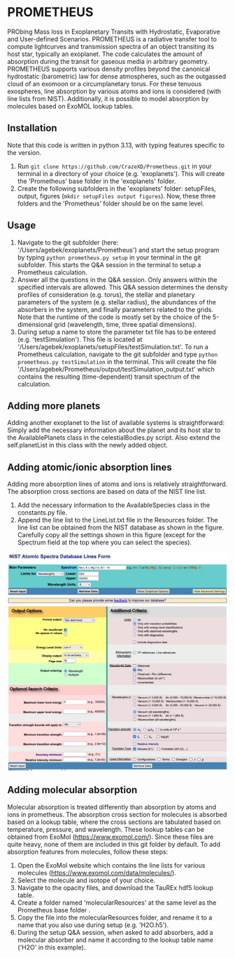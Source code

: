 # PROMETHEUS
PRObing Mass loss in Exoplanetary Transits with Hydrostatic, Evaporative and User-defined Scenarios.
PROMETHEUS is a radiative transfer tool to compute lightcurves and transmission spectra of an object
transiting its host star, typically an exoplanet. The code calculates the amount of absorption during
the transit for gaseous media in arbitrary geometry. PROMETHEUS supports various density profiles
beyond the canonical hydrostatic (barometric) law for dense atmospheres, such as the outgassed
cloud of an exomoon or a circumplanetary torus. For these tenuous exospheres, line absorption
by various atoms and ions is considered (with line lists from NIST). Additionally, it is possible
to model absorption by molecules based on ExoMOL lookup tables.

## Installation
Note that this code is written in python 3.13, with typing features specific to the version.
1. Run ```git clone https://github.com/CrazeXD/Prometheus.git``` in your terminal in a directory of your choice (e.g. 'exoplanets'). This will
create the 'Prometheus' base folder in the 'exoplanets' folder.
2. Create the following subfolders in the 'exoplanets' folder: setupFiles, output, figures (```mkdir setupFiles output figures```). Now,
these three folders and the 'Prometheus' folder should be on the same level.


## Usage
1. Navigate to the git subfolder (here: '/Users/agebek/exoplanets/Prometheus') and start the setup program
by typing ```python prometheus.py setup``` in your terminal in the git subfolder. This starts the Q&A session
in the terminal to setup a Prometheus calculation.
2. Answer all the questions in the Q&A session. Only answers within the specified intervals are
allowed. This Q&A session determines the density profiles of consideration (e.g. torus), 
the stellar and planetary parameters of the system (e.g. stellar radius), the abundances
of the absorbers in the system, and finally parameters related to the grids. Note that the
runtime of the code is mostly set by the choice of the 5-dimensional grid (wavelength, time,
three spatial dimensions).
3. During setup a name to store the parameter txt file has to be entered (e.g. 'testSimulation').
This file is located at '/Users/agebek/exoplanets/setupFiles/testSimulation.txt'. To run a Prometheus
calculation, navigate to the git subfolder and type ```python prometheus.py testSimulation``` in
the terminal. This will create the file '/Users/agebek/Prometheus/output/testSimulation_output.txt'
which contains the resulting (time-dependent) transit spectrum of the calculation.

## Adding more planets
Adding another exoplanet to the list of available systems is straightforward: Simply add the necessary information
about the planet and its host star to the AvailablePlanets class in the celestialBodies.py script. Also extend
the self.planetList in this class with the newly added object.

## Adding atomic/ionic absorption lines
Adding more absorption lines of atoms and ions is relatively straightforward. The absorption cross sections are
based on data of the NIST line list.
1. Add the necessary information to the AvailableSpecies class in the constants.py file.
2. Append the line list to the LineList.txt file in the Resources folder. The line list can be obtained from
the NIST database as shown in the figure. Carefully copy all the settings shown in this figure (except for 
the Spectrum field at the top where you can select the species).

![NIST example](docs/NISTexample.png?raw=true)

## Adding molecular absorption
Molecular absorption is treated differently than absorption by atoms and ions in prometheus.
The absorption cross section for molecules is absorbed based on a lookup table, where the
cross sections are tabulated based on temperature, pressure, and wavelength. These lookup
tables can be obtained from ExoMol (https://www.exomol.com/). Since these files are quite
heavy, none of them are included in this git folder by default. To add absorption features
from molecules, follow these steps:
1. Open the ExoMol website which contains the line lists for various molecules (https://www.exomol.com/data/molecules/).
2. Select the molecule and isotope of your choice.
3. Navigate to the opacity files, and download the TauREx hdf5 lookup table.
4. Create a folder named 'molecularResources' at the same level as the Prometheus base folder .
5. Copy the file into the molecularResources folder, and rename it to a name that you also use during setup (e.g. 'H2O.h5').
6. During the setup Q&A session, when asked to add absorbers, add a molecular absorber and name it according
to the lookup table name ('H2O' in this example).
